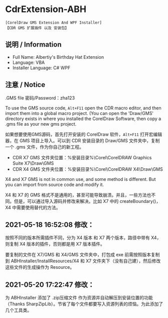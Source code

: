 # CdrExtension-ABH

    [CorelDraw GMS Extension And WPF Installer]
    【CDR GMS 扩展插件 以及 安装包】

## 说明 / Information

- Full Name: Albertiy's Birthday Hat Extension
- Language: VBA
- Installer Language: C# WPF

## 注意 / Notice

.GMS file 密码/Password：zha123

To use the GMS source code, `Alt+F11` open the CDR macro editor, and then import them into a global macro project. (You can open the 'Draw/GMS' directory exists in where you installed the CorelDraw Software, then copy a .gms file as your new gms project.

如果想要使用GMS源码，首先打开安装的 CorelDraw 软件，`Alt+F11` 打开宏编辑器，在 GMS 项目上导入。可以到 CDR 安装目录的 Draw/GMS 文件夹中，复制一个 .gms 文件，作为你自己的新工程。 

- CDR X7 GMS 文件夹位置：%安装目录%\Corel\CorelDRAW Graphics Suite X7\Draw\GMS
- CDR X4 GMS 文件夹位置：%安装目录%\Corel\CorelDRAW X4\Draw\GMS

X4 and X7 GMS is not in common use, and some method is different. But you can import from source code and modify it.

X4 和 X7 的 GMS 格式不是通用的，甚至可能导致崩溃。并且，一些方法也不同。但是，可以通过导入源码并修改来解决。比如 X7 中的 createBoundary()，X4 中需要使用替代的方法。

## 2021-05-18 16:52:08 修改：

按照不同的版本所需插件不同，分为 X4 版本 和 X7 两个版本，路径中带有 X4，则复制 X4 版本的插件，否则都是用 X7 版本插件。

要复制的文件在 X7/GMS 和 X4/GMS 文件夹中，打包成 exe 前需按照版本复制到 ABHInstaller/InstallResources/X4 和 X7 文件夹下（没有自己建），然后修改这些文件的生成操作为 Resource。

## 2021-05-20 17:22:47 修改：

为 ABHInstaller 添加了 .zip压缩文件 作为资源并自动解压到安装位置的功能（Thanks SharpZipLib）。节省了每个文件都要写入资源列表的烦恼。为此添加了几个工具类。